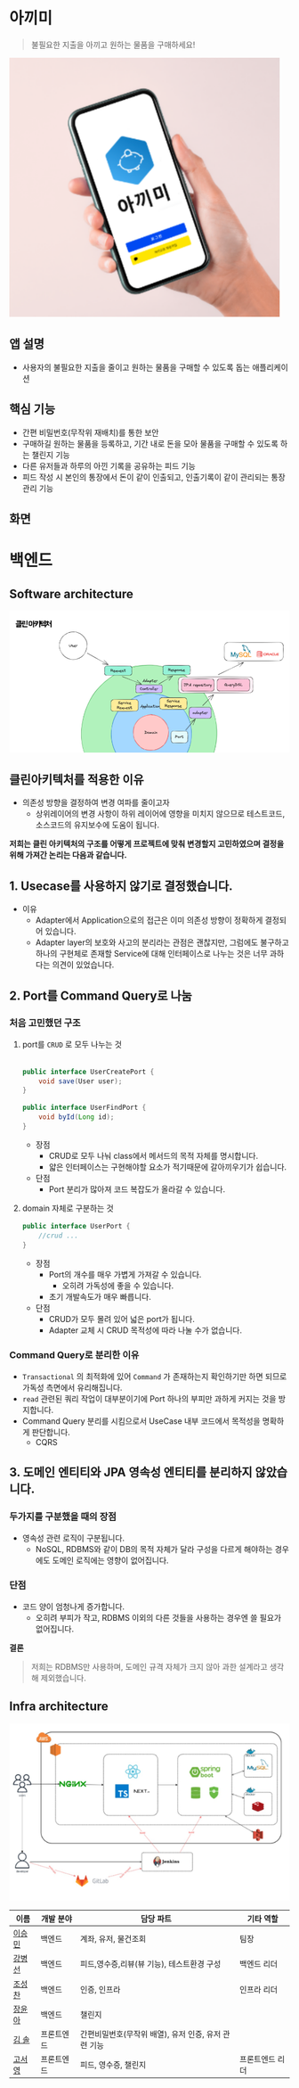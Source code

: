 # 아끼미
> 불필요한 지출을 아끼고 원하는 물품을 구매하세요!

![hi](./readme_image/main.png)
## 앱 설명
- 사용자의 불필요한 지출을 줄이고 원하는 물품을 구매할 수 있도록 돕는 애플리케이션

## 핵심 기능
- 간편 비밀번호(무작위 재배치)를 통한 보안
- 구매하길 원하는 물품을 등록하고, 기간 내로 돈을 모아 물품을 구매할 수 있도록 하는 챌린지 기능
- 다른 유저들과 하루의 아낀 기록을 공유하는 피드 기능
- 피드 작성 시 본인의 통장에서 돈이 같이 인출되고, 인출기록이 같이 관리되는 통장 관리 기능

## 화면


# 백엔드
## Software architecture
![clean_architecture](./readme_image/clean_architecture.png)
## 클린아키텍처를 적용한 이유

- 의존성 방향을 결정하여 변경 여파를 줄이고자
  - 상위레이어의 변경 사항이 하위 레이어에 영향을 미치지 않으므로 테스트코드, 소스코드의 유지보수에 도움이 됩니다.

**저희는 클린 아키텍처의 구조를 어떻게 프로젝트에 맞춰 변경할지 고민하였으며 결정을 위해 가져간 논리는 다음과 같습니다.**
## 1. Usecase를 사용하지 않기로 결정했습니다.
- 이유
    - Adapter에서 Application으로의 접근은 이미 의존성 방향이 정확하게 결정되어 있습니다.
    - Adapter layer의 보호와 사고의 분리라는 관점은 괜찮지만, 그럼에도 불구하고 하나의 구현체로 존재할 Service에 대해 
  인터페이스로 나누는 것은 너무 과하다는 의견이 있었습니다.

## 2. Port를 Command Query로 나눔
### 처음 고민했던 구조
1. port를 `CRUD` 로 모두 나누는 것
    ```java
    
    public interface UserCreatePort {
        void save(User user);
    }
    ```
    ```java
    public interface UserFindPort {
        void byId(Long id);
    }
    
    ```
    - 장점
        - CRUD로 모두 나눠 class에서 메서드의 목적 자체를 명시합니다.
        - 얇은 인터페이스는 구현해야할 요소가 적기때문에 갈아끼우기가 쉽습니다.
    - 단점
        - Port 분리가 많아져 코드 복잡도가 올라갈 수 있습니다.

2. domain 자체로 구분하는 것
    ```java
    public interface UserPort {
    	//crud ...
    }
    ```
    - 장점
        - Port의 개수를 매우 가볍게 가져갈 수 있습니다.
            - 오히려 가독성에 좋을 수 있습니다.
        - 초기 개발속도가 매우 빠릅니다.
    - 단점
        - CRUD가 모두 몰려 있어 넓은 port가 됩니다.
        - Adapter 교체 시 CRUD 목적성에 따라 나눌 수가 없습니다.

### Command Query로 분리한 이유
- `Transactional` 의 최적화에 있어 `Command` 가 존재하는지 확인하기만 하면 되므로 가독성 측면에서 유리해집니다.
- `read` 관련된 쿼리 작업이 대부분이기에 Port 하나의 부피만 과하게 커지는 것을 방지합니다.
- Command Query 분리를 시킴으로서 UseCase 내부 코드에서 목적성을 명확하게 판단합니다.
    - CQRS

## 3. 도메인 엔티티와 JPA 영속성 엔티티를 분리하지 않았습니다.
### 두가지를 구분했을 때의 장점
- 영속성 관련 로직이 구분됩니다.
    - NoSQL, RDBMS와 같이 DB의 목적 자체가 달라 구성을 다르게 해야하는 경우에도 도메인 로직에는 영향이 없어집니다.

### 단점
- 코드 양이 엄청나게 증가합니다.
  - 오히려 부피가 작고, RDBMS 이외의 다른 것들을 사용하는 경우엔 쓸 필요가 없어집니다.

**결론**
> 저희는 RDBMS만 사용하며, 도메인 규격 자체가 크지 않아 과한 설계라고 생각해 제외했습니다.

## Infra architecture
![infra_architecture](./readme_image/infra_architecture.png)


| 이름                                    | 개발 분야  | 담당 파트                           | 기타 역할       |
|---------------------------------------| ---------- |---------------------------------| --------------- |
| [이승민](https://github.com/esm712)      | 백엔드     | 계좌, 유저, 물건조회                    | 팀장            |
| [강병선](https://github.com/qudtjs0753)  | 백엔드     | 피드,영수증,리뷰(뷰 기능), 테스트환경 구성       | 백엔드 리더          |
| [조성찬](https://github.com/JoeSeongchan) | 백엔드     | 인증, 인프라                         | 인프라 리더    |
| [장윤아](https://github.com/zogak)       | 백엔드 | 챌린지                             |                 |
| [김 솔](https://github.com/s01k1m)      | 프론트엔드 | 간편비밀번호(무작위 배열), 유저 인증, 유저 관련 기능 |           |
| [고서영](https://github.com/seoyoung81)  | 프론트엔드 | 피드, 영수증, 챌린지                    | 프론트엔드 리더 |

